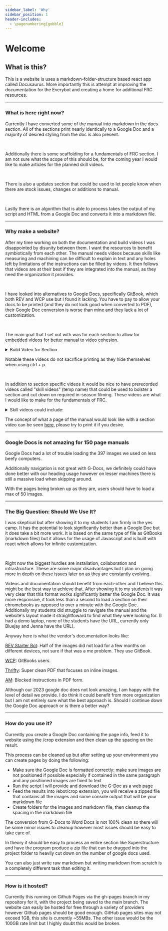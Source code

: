 ```yaml
---
sidebar_label: 'Why'
sidebar_position: 1
header-includes:
  - \pagenumbering{gobble}
---
```


# Welcome

## What is this?

This is a website is uses a markdown-folder-structure based react app called Docusaurus. More importantly this is attempt at improving the documentation for the Everybot and creating a home for additional FRC resources.

<hr/>

### What is here right now?

Currently I have converted some of the manual into markdown in the docs section. All of the sections print nearly identically to a Google Doc and a majority of desired styling from the doc is also present. 

<p> <br /> </p>

Additionally there is some scaffolding for a fundamentals of FRC section. I am not sure what the scope of this should be, for the coming year I would like to make articles for the planned skill videos. 

<p> <br /> </p>

There is also a updates section that could be used to let people know when there are stock issues, changes or additions to manual.

<p> <br /> </p>

Lastly there is an algorithm that is able to process takes the output of my script and HTML from a Google Doc and converts it into a markdown file.

<hr/>

### Why make a website?

After my time working on both the documentation and build videos I was disappointed by disunity between them. I want the resources to benefit symbiotically from each other. The manual needs videos because skills like measuring and machining can be difficult to explain in text and any holes left by limitations of the instructions can be filled by videos. It then follows that videos are at their best if they are integrated into the manual, as they need the organization it provides. <p> <br /> </p>

I have looked into alternatives to Google Docs, specifically GitBook, which both REV and WCP use but I found it lacking. You have to pay to allow your docs to be printed (and they do not look good when converted to PDF), their Google Doc conversion is worse than mine and they lack a lot of customization. <p> <br /> </p>

The main goal that I set out with was for each section to allow for embedded videos for better manual to video cohesion.

<details >
    <summary>
        Build Video for Section
    </summary>
    <div>
    <iframe width="420" height="315"
        src="https://www.youtube.com/embed/def5QH7UUIU">
    </iframe>
    </div>
</details>

Notable these videos do not sacrifice printing as they hide themselves when using ctrl + p.<p> <br /> </p>

In addition to section specific videos it would be nice to have prerecorded videos called "skill videos" (temp name) that could be used to bolster a section and cut down on required in-season filming. These videos are what I would like to make for the fundamentals of FRC.

<details >
    <summary>
        Skill videos could include:
    </summary>
    <div>
        <ul>
            <li>Reading Engineering Drawings</li>
            <li>Using specific machines</li>
            <li>Dimensioning/marking and so on</li>
            <li>Basically anything from the fundamentals</li>
        </ul>
    </div>
</details>

The concept of what a page of the manual would look like with a section video can be seen [here](../manual/chassis/gearbox-assembly.md), please try to print it if you desire.

<hr/>

### Google Docs is not amazing for 150 page manuals

Google Docs had a lot of trouble loading the 397 images we used on less beefy computers.

Additionally navigation is not great with G-Docs, we definitely could have done better with our heading usage however on lesser machines there is still a massive load when skipping around.

With the pages being broken up as they are, users should have to load a max of 50 images.

<hr/>

### The Big Question: Should We Use It?

I was skeptical but after showing it to my students I am firmly in the yes camp. It has the potential to look significantly better than a Google Doc but it does take a bit more work. It is based on the same type of file as GitBooks (markdown files) but it allows for the usage of Javascript and is built with react which allows for infinite customization. <p> <br /> </p>

Right now the biggest hurdles are installation, collaboration and infrastructure. These are some major disadvantages but I plan on going more in depth on these issues later on as they are constantly evolving. 

Videos and documentation should benefit from each-other and I believe this might be the best way to achieve that. After showing it to my students it was very clear that this format works significantly better the Google Doc. It was more responsive, it took less than a second to load a section on their chromebooks as opposed to over a minute with the Google Doc. Additionally my students did struggle to navigate the manual and the website's layout made it straightfoward to find what they were looking for. (I had a demo laptop, none of the students have the URL, currently only Bluejay and Jenna have the URL).

Anyway here is what the vendor's documentation looks like: 

[REV Starter Bot](https://docs.revrobotics.com/frc-kickoff-concepts/charged-up-2023/starter-bot-2023-rev-ion-frc/2023-rev-ion-frc-starter-bot-build-guide): Half of the images did not load for a few months on different devices, not sure if that was a me problem. They use GitBook. 

[WCP](https://docs.wcproducts.com/wcp-single-stage-gearbox/): GitBooks users.

[Thrifty](https://drive.google.com/drive/folders/1J4WqhSLfIULLtzq9aZi6ZGNaLbMHUs0I): Super clean PDF that focuses on inline images.

[AM](https://cdn.andymark.com/media/W1siZiIsIjIwMjMvMDEvMjYvMTEvNTEvNTYvOTMzZjk2M2YtNGM3ZS00ZDJkLWIwNmUtOGMxYjQ0Y2M2ZjViL1dDREMgQXNzZW1ibHkgR3VpZGUgdjEuMjYuMjMucGRmIl1d/WCDC%20Assembly%20Guide%20v1.26.23.pdf?sha=5ab842de7f106a9b): Blocked instructions in PDF form.

Although our 2023 google doc does not look amazing, I am happy with the level of detail we provide. I do think it could benefit from more organization but I am not entirely sure what the best approach is. Should I continue down the Google Doc approach or is there a better way?

<hr/>

### How do you use it?

Currently you create a Google Doc containing the page info, feed it to website using the /crop extension and then clean up the spacing on the result.

This process can be cleaned up but after setting up your environment you can create pages by doing the following: 

<div>
    <ul>
        <li>Make sure the Google Doc is formatted correctly: make sure images are not positioned if possible especially if contained in the same paragraph and any positioned images are fixed to text</li>
        <li>Run the script I will provide and download the G-Doc as a web page</li>
        <li>Feed the results into /ebot/crop extension, you will receive a zipped file that contains all the images and some console output that will be your markdown file</li>
        <li>Create folders for the images and markdown file, then cleanup the spacing in the markdown file</li>
    </ul>
</div>

The conversion from G-Docs to Word Docs is not 100% clean so there will be some minor issues to cleanup however most issues should be easy to take care of.

In theory it should be easy to process an entire section like Superstructure and have the program produce a zip file that can be dragged into the project folder to heavily cut down on the number of google docs used.

You can also just write raw markdown but writing markdown from scratch is a completely different task than editing it. 

<hr/>

### How is it hosted?

Currently this running on Github Pages via the gh-pages branch in my repository for it, with the project being saved to the main branch. The website can easily be hosted for free through a variety of providers however Github pages should be good enough. GitHub pages sites may not exceed 1GB, this site is currently ~55MBs. The other issue would be the 100GB rate limit but I highly doubt this would be broken. 